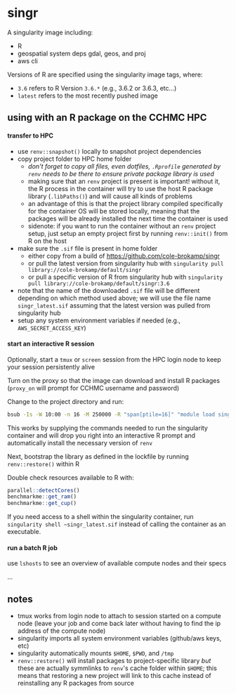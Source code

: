 # singr

A singularity image including:

- R
- geospatial system deps gdal, geos, and proj
- aws cli

Versions of R are specified using the singularity image tags, where:

- `3.6` refers to R Version `3.6.*` (e.g., 3.6.2 or 3.6.3, etc...)
- `latest` refers to the most recently pushed image

## using with an R package on the CCHMC HPC

#### transfer to HPC

- use `renv::snapshot()` locally to snapshot project dependencies
- copy project folder to HPC home folder
    - *don't forget to copy all files, even dotfiles, `.Rprofile` generated by `renv` needs to be there to ensure private package library is used*
    - making sure that an `renv` project is present is important! without it, the R process in the container will try to use the host R package library (`.libPaths()`) and will cause all kinds of problems
    - an advantage of this is that the project library compiled specifically for the container OS will be stored locally, meaning that the packages will be already installed the next time the container is used
    - sidenote: if you want to run the container without an `renv` project setup, just setup an empty project first by running `renv::init()` from R on the host
- make sure the `.sif` file is present in home folder
    - either copy from a build of https://github.com/cole-brokamp/singr
    - or pull the latest version from singularity hub with `singularity pull library://cole-brokamp/default/singr`
    - or pull a specific version of R from singularity hub with `singularity pull library://cole-brokamp/default/singr:3.6`
- note that the name of the downloaded `.sif` file will be different depending on which method used above; we will use the file name `singr_latest.sif` assuming that the latest version was pulled from singularity hub
- setup any system environment variables if needed (e.g., `AWS_SECRET_ACCESS_KEY`)

#### start an interactive R session

Optionally, start a `tmux` or `screen` session from the HPC login node to keep your session persistently alive

Turn on the proxy so that the image can download and install R packages (`proxy_on` will prompt for CCHMC username and password)

Change to the project directory and run:

```sh
bsub -Is -W 10:00 -n 16 -M 250000 -R "span[ptile=16]" "module load singularity; singularity run ~/singr_latest.sif"
```

This works by supplying the commands needed to run the singularity container and will drop you right into an interactive R prompt and automatically install the necessary version of `renv`

Next, bootstrap the library as defined in the lockfile by running `renv::restore()` within R

Double check resources available to R with:

```R
parallel::detectCores()
benchmarkme::get_ram()
benchmarkme::get_cup()
```

If you need access to a shell within the singularity container, run `singularity shell ~singr_latest.sif` instead of calling the container as an executable.

#### run a batch R job

use `lshosts` to see an overview of available compute nodes and their specs

...

## notes

- tmux works from login node to attach to session started on a compute node (leave your job and come back later without having to find the ip address of the compute node)
- singularity imports all system environment variables (github/aws keys, etc)
- singularity automatically mounts `$HOME`, `$PWD`, and `/tmp`
- `renv::restore()` will install packages to project-specific library *but* these are actually symmlinks to `renv`'s cache folder within `$HOME`; this means that restoring a new project will link to this cache instead of reinstalling any R packages from source


